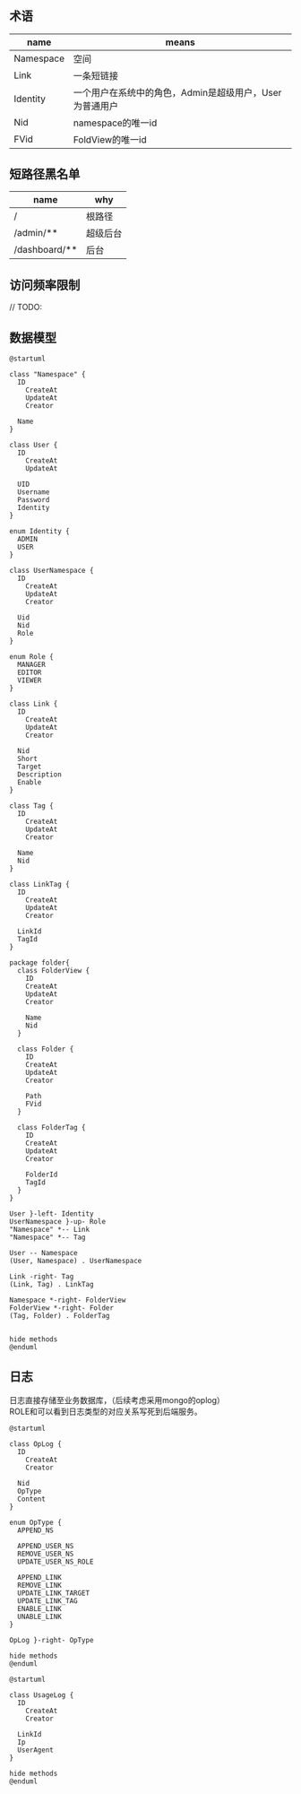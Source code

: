 #

## 术语

name|means
-|-
Namespace|空间
Link|一条短链接
Identity|一个用户在系统中的角色，Admin是超级用户，User为普通用户
Nid|namespace的唯一id
FVid|FoldView的唯一id

## 短路径黑名单

name|why
-|-
/|根路径
/admin/**|超级后台
/dashboard/**|后台

## 访问频率限制

// TODO:

## 数据模型

```plantuml
@startuml

class "Namespace" {
  ID
	CreateAt
	UpdateAt
	Creator

  Name
}

class User {
  ID
	CreateAt
	UpdateAt

  UID
  Username
  Password
  Identity
}

enum Identity {
  ADMIN
  USER
}

class UserNamespace {
  ID
	CreateAt
	UpdateAt
	Creator

  Uid
  Nid
  Role
}

enum Role {
  MANAGER
  EDITOR
  VIEWER
}

class Link {
  ID
	CreateAt
	UpdateAt
	Creator

  Nid
  Short
  Target
  Description
  Enable
}

class Tag {
  ID
	CreateAt
	UpdateAt
	Creator

  Name
  Nid
}

class LinkTag {
  ID
	CreateAt
	UpdateAt
	Creator

  LinkId
  TagId
}

package folder{
  class FolderView {
    ID
    CreateAt
    UpdateAt
    Creator

    Name
    Nid
  }

  class Folder {
    ID
    CreateAt
    UpdateAt
    Creator

    Path
    FVid
  }

  class FolderTag {
    ID
    CreateAt
    UpdateAt
    Creator

    FolderId
    TagId
  }
}

User }-left- Identity
UserNamespace }-up- Role
"Namespace" *-- Link
"Namespace" *-- Tag

User -- Namespace
(User, Namespace) . UserNamespace

Link -right- Tag
(Link, Tag) . LinkTag

Namespace *-right- FolderView
FolderView *-right- Folder
(Tag, Folder) . FolderTag


hide methods
@enduml
```

## 日志

日志直接存储至业务数据库，（后续考虑采用mongo的oplog）  
ROLE和可以看到日志类型的对应关系写死到后端服务。

```plantuml
@startuml

class OpLog {
  ID
	CreateAt
	Creator

  Nid
  OpType
  Content
}

enum OpType {
  APPEND_NS

  APPEND_USER_NS
  REMOVE_USER_NS
  UPDATE_USER_NS_ROLE

  APPEND_LINK
  REMOVE_LINK
  UPDATE_LINK_TARGET
  UPDATE_LINK_TAG
  ENABLE_LINK
  UNABLE_LINK
}

OpLog }-right- OpType

hide methods
@enduml
```

```plantuml
@startuml

class UsageLog {
  ID
	CreateAt
	Creator

  LinkId
  Ip
  UserAgent
}

hide methods
@enduml
```
